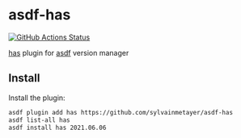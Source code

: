 # asdf-has

[![GitHub Actions Status](https://github.com/sylvainmetayer/asdf-has/workflows/Main%20workflow/badge.svg?branch=main)](https://github.com/sylvainmetayer/asdf-has/actions)

[has](https://github.com/kdabir/has) plugin for [asdf](https://github.com/asdf-vm/asdf) version manager

## Install

Install the plugin:

```bash
asdf plugin add has https://github.com/sylvainmetayer/asdf-has
asdf list-all has
asdf install has 2021.06.06
```
